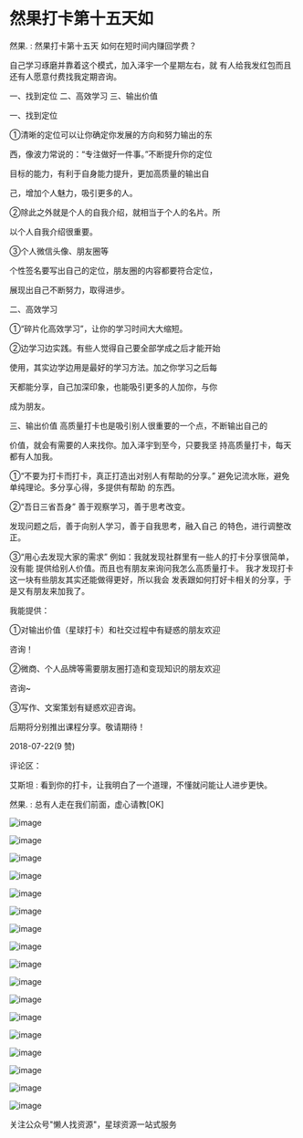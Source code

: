# 然果打卡第十五天如

然果. : 然果打卡第十五天 如何在短时间内赚回学费？

自己学习琢磨并靠着这个模式，加入泽宇一个星期左右，就 有人给我发红包而且还有人愿意付费找我定期咨询。

一、找到定位 二、高效学习 三、输出价值

一、找到定位

①清晰的定位可以让你确定你发展的方向和努力输出的东

西，像波力常说的：“专注做好一件事。”不断提升你的定位

目标的能力，有利于自身能力提升，更加高质量的输出自

己，增加个人魅力，吸引更多的人。

②除此之外就是个人的自我介绍，就相当于个人的名片。所

以个人自我介绍很重要。

③个人微信头像、朋友圈等

个性签名要写出自己的定位，朋友圈的内容都要符合定位，

展现出自己不断努力，取得进步。

二、高效学习

①“碎片化高效学习”，让你的学习时间大大缩短。

②边学习边实践。有些人觉得自己要全部学成之后才能开始

使用，其实边学边用是最好的学习方法。加之你学习之后每

天都能分享，自己加深印象，也能吸引更多的人加你，与你

成为朋友。

三、输出价值 高质量打卡也是吸引别人很重要的一个点，不断输出自己的

价值，就会有需要的人来找你。加入泽宇到至今，只要我坚 持高质量打卡，每天都有人加我。

①“不要为打卡而打卡，真正打造出对别人有帮助的分享。” 避免记流水账，避免单纯理论。多分享心得，多提供有帮助 的东西。

②“吾日三省吾身” 善于观察学习，善于思考改变。

发现问题之后，善于向别人学习，善于自我思考，融入自己 的特色，进行调整改正。

③“用心去发现大家的需求” 例如：我就发现社群里有一些人的打卡分享很简单，没有能 提供给别人价值。而且也有朋友来询问我怎么高质量打卡。 我才发现打卡这一块有些朋友其实还能做得更好，所以我会 发表跟如何打好卡相关的分享，于是又有朋友来加我了。

我能提供：

①对输出价值（星球打卡）和社交过程中有疑惑的朋友欢迎

咨询！

②微商、个人品牌等需要朋友圈打造和变现知识的朋友欢迎

咨询~

③写作、文案策划有疑惑欢迎咨询。

后期将分别推出课程分享。敬请期待！

2018-07-22(9 赞)

评论区：

艾斯坦 : 看到你的打卡，让我明白了一个道理，不懂就问能让人进步更快。

然果. : 总有人走在我们前面，虚心请教[OK]

![image](img/Image_751.png)

![image](img/Image_752.png)

![image](img/Image_753.png)

![image](img/Image_754.png)

![image](img/Image_755.png)

![image](img/Image_756.png)

![image](img/Image_757.png)

![image](img/Image_758.png)

![image](img/Image_759.png)

![image](img/Image_760.png)

![image](img/Image_761.png)

![image](img/Image_762.png)

![image](img/Image_763.png)

![image](img/Image_764.png)

![image](img/Image_765.png)

![image](img/Image_766.png)

![image](img/Image_767.png)

关注公众号"懒人找资源"，星球资源一站式服务
